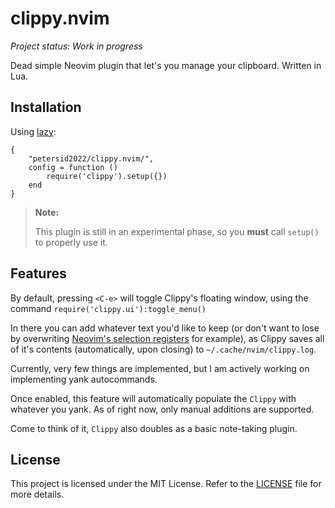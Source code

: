 # clippy.nvim

*Project status: Work in progress*

Dead simple Neovim plugin that let's you manage your clipboard.
Written in Lua.

## Installation
Using [lazy](https://github.com/folke/lazy.nvim):
```
{
    "petersid2022/clippy.nvim/",
    config = function ()
        require('clippy').setup({})
    end
}
```

> **Note:** 
> 
> This plugin is still in an experimental phase, so you **must** call ``setup()`` to properly use it.

## Features
By default, pressing ``<C-e>`` will toggle Clippy's floating window, using the command ``require('clippy.ui'):toggle_menu()``

In there you can add whatever text you'd like to keep (or don't want to lose by overwriting [Neovim's selection registers](https://neovim.io/doc/user/change.html#registers) for example), as Clippy saves all of it's contents (automatically, upon closing) to ``~/.cache/nvim/clippy.log``.

Currently, very few things are implemented, but I am actively working on implementing yank autocommands.

Once enabled, this feature will automatically populate the ``Clippy`` with whatever you yank. As of right now, only manual additions are supported.

Come to think of it, ``Clippy`` also doubles as a basic note-taking plugin.

## License
This project is licensed under the MIT License. Refer to the [LICENSE](./LICENSE) file for more details.
